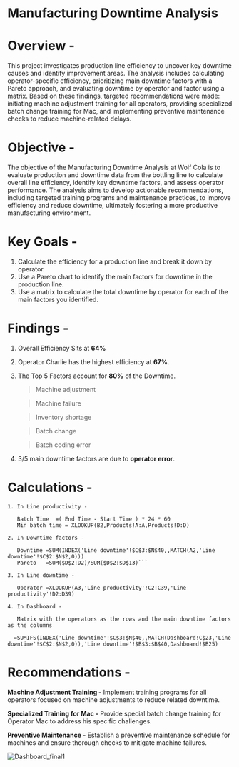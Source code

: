 # Manufacturing Downtime Analysis  

# Overview -  

This project investigates production line efficiency to uncover key downtime causes and identify improvement areas. The analysis includes calculating operator-specific efficiency, prioritizing main downtime factors with a Pareto approach, and evaluating downtime by operator and factor using a matrix. Based on these findings, targeted recommendations were made: initiating machine adjustment training for all operators, providing specialized batch change training for Mac, and implementing preventive maintenance checks to reduce machine-related delays.

# Objective  -  

The objective of the Manufacturing Downtime Analysis at Wolf Cola is to evaluate production and downtime data from the bottling line to calculate overall line efficiency, identify key downtime factors, and assess operator performance. The analysis aims to develop actionable recommendations, including targeted training programs and maintenance practices, to improve efficiency and reduce downtime, ultimately fostering a more productive manufacturing environment.  

# Key Goals -  

1. Calculate the efficiency for a production line and break it down by operator.
2. Use a Pareto chart to identify the main factors for downtime in the production line.
3.  Use a matrix to calculate the total downtime by operator for each of the main factors you identified.


# Findings -

1. Overall Efficiency Sits at **64%**
2. Operator Charlie has the highest efficiency at **67%**.
3. The Top 5 Factors account for **80%** of the Downtime.

   > Machine adjustment
   
   > Machine failure  

   > Inventory shortage  

   > Batch change  

   > Batch coding error  

4. 3/5 main downtime factors are due to **operator error**.


# Calculations -  
```
1. In Line productivity -

   Batch Time  =( End Time - Start Time ) * 24 * 60 
   Min batch time = XLOOKUP(B2,Products!A:A,Products!D:D)

2. In Downtime factors -

   Downtime =SUM(INDEX('Line downtime'!$C$3:$N$40,,MATCH(A2,'Line downtime'!$C$2:$N$2,0)))
   Pareto   =SUM($D$2:D2)/SUM($D$2:$D$13)```

3. In Line downtime -

   Operator =XLOOKUP(A3,'Line productivity'!C2:C39,'Line productivity'!D2:D39)

4. In Dashboard -
 
   Matrix with the operators as the rows and the main downtime factors as the columns

  =SUMIFS(INDEX('Line downtime'!$C$3:$N$40,,MATCH(Dashboard!C$23,'Line downtime'!$C$2:$N$2,0)),'Line downtime'!$B$3:$B$40,Dashboard!$B25)
```

# Recommendations -  

**Machine Adjustment Training -** Implement training programs for all operators focused on machine adjustments to reduce related downtime.

**Specialized Training for Mac -** Provide special batch change training for Operator Mac to address his specific challenges.

**Preventive Maintenance -** Establish a preventive maintenance schedule for machines and ensure thorough checks to mitigate machine failures.

![Dashboard_final1](https://github.com/user-attachments/assets/00ad0f59-898f-4334-86b2-32dc57647b07)
